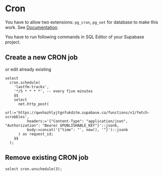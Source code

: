 # Cron

You have to allow two extensions: `pg_cron`, `pg_net` for database to make this
work. See [Documentation](https://supabase.com/docs/guides/cron).

You have to run following commands in SQL Editor of your Supabase project.

## Create a new CRON job

or edit already existing

```postgresql
select
  cron.schedule(
    'lastfm-tracks',
    '*/5 * * * *', -- every five minutes
    $$
    select
      net.http_post(
          url:='https://qwvhazhlyjtgnfukdztm.supabase.co/functions/v1/fetch-scrobbles',
          headers:='{"Content-Type": "application/json", "Authorization": "Bearer $PUBLISHABLE_KEY"}'::jsonb,
          body:=concat('{"time": "', now(), '"}')::jsonb
      ) as request_id;
    $$
  );
```

## Remove existing CRON job

```postgresql
select cron.unschedule(3);
```
